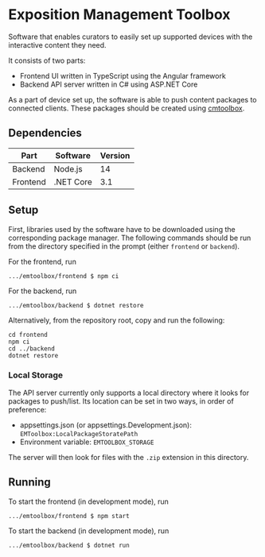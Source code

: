 # Exposition Management Toolbox

Software that enables curators to easily set up supported devices with the interactive content they need.

It consists of two parts:
  - Frontend UI written in TypeScript using the Angular framework
  - Backend API server written in C# using ASP.NET Core

As a part of device set up, the software is able to push content packages to connected clients.
These packages should be created using [cmtoolbox](https://www.github.com/iimcz/cmtoolbox).

## Dependencies

|Part|Software|Version|
|-|-|-|
|Backend|Node.js|14|
|Frontend|.NET Core|3.1|

## Setup

First, libraries used by the software have to be downloaded using the corresponding package manager.
The following commands should be run from the directory specified in the prompt (either `frontend` or `backend`).

For the frontend, run
```
.../emtoolbox/frontend $ npm ci
```

For the backend, run
```
.../emtoolbox/backend $ dotnet restore
```

Alternatively, from the repository root, copy and run the following:
```
cd frontend
npm ci
cd ../backend
dotnet restore
```

### Local Storage

The API server currently only supports a local directory where it looks for packages to push/list.
Its location can be set in two ways, in order of preference:
  - appsettings.json (or appsettings.Development.json): `EMToolbox:LocalPackageStoratePath`
  - Environment variable: `EMTOOLBOX_STORAGE`

The server will then look for files with the `.zip` extension in this directory.

## Running

To start the frontend (in development mode), run
```
.../emtoolbox/frontend $ npm start
```

To start the backend (in development mode), run
```
.../emtoolbox/backend $ dotnet run
```